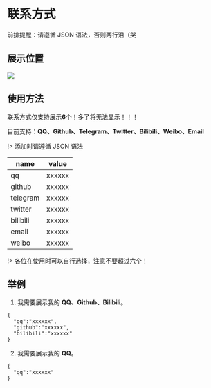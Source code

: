 # 联系方式

前排提醒：请遵循 JSON 语法，否则两行泪（哭

## 展示位置

![](https://cdn.jsdelivr.net/gh/bhaoo/bhao-s-blog@latest/contact1.png)

## 使用方法

联系方式仅支持展示**6**个！多了将无法显示！！！

目前支持：**QQ、Github、Telegram、Twitter、Bilibili、Weibo、Email**

!> 添加时请遵循 JSON 语法

|name|value|
|----|----|
|qq|xxxxxx|
|github|xxxxxx|
|telegram|xxxxxx|
|twitter|xxxxxx|
|bilibili|xxxxxx|
|email|xxxxxx|
|weibo|xxxxxx|

!> 各位在使用时可以自行选择，注意不要超过六个！

## 举例

1. 我需要展示我的 **QQ、Github、Bilibili**。

```
{
  "qq":"xxxxxx",
  "github":"xxxxxx",
  "bilibili":"xxxxxx"
}
```

2. 我需要展示我的 **QQ**。

```
{
  "qq":"xxxxxx"
}
```